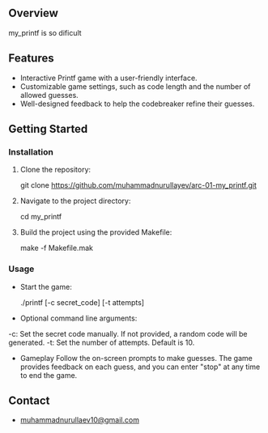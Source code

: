 ## Overview
 my_printf is so dificult
## Features

- Interactive Printf game with a user-friendly interface.
- Customizable game settings, such as code length and the number of allowed guesses.
- Well-designed feedback to help the codebreaker refine their guesses.

## Getting Started

### Installation

1. Clone the repository:


    git clone https://github.com/muhammadnurullayev/arc-01-my_printf.git


2. Navigate to the project directory:


    cd my_printf


3. Build the project using the provided Makefile:


    make -f Makefile.mak


### Usage

- Start the game:

    ./printf [-c secret_code] [-t attempts]



- Optional command line arguments:

-c: Set the secret code manually. If not provided, a random code will be generated.
-t: Set the number of attempts. Default is 10.

- Gameplay
Follow the on-screen prompts to make guesses. The game provides feedback on each guess, and you can enter "stop" at any time to end the game.

## Contact

- muhammadnurullaev10@gmail.com